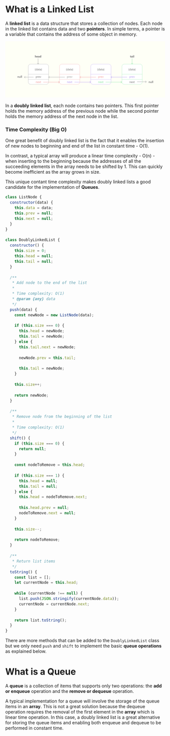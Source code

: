 # What is a Linked List

A **linked list** is a data structure that stores a collection of nodes. Each node in the linked list contains data and two **pointers**. In simple terms, a pointer is a variable that contains the address of some object in memory.

![Doubly Linked List](https://github.com/elishaking/tech-articles/blob/master/doubly%20linked%20lists.png?raw=true)

In a **doubly linked list**, each node contains two pointers. This first pointer holds the memory address of the previous node while the second pointer holds the memory address of the next node in the list.

### Time Complexity (Big O)

One great benefit of doubly linked list is the fact that it enables the insertion of new nodes to beginning and end of the list in constant time - O(1).

In contrast, a typical array will produce a linear time complexity - O(n) - when inserting to the beginning because the addresses of all the succeeding elements in the array needs to be shifted by 1. This can quickly become inefficient as the array grows in size.

This unique contant time complexity makes doubly linked lists a good candidate for the implementation of **Queues**.

```javascript
class ListNode {
  constructor(data) {
    this.data = data;
    this.prev = null;
    this.next = null;
  }
}

class DoublyLinkedList {
  constructor() {
    this.size = 0;
    this.head = null;
    this.tail = null;
  }

  /**
   * Add node to the end of the list
   *
   * Time complexity: O(1)
   * @param {any} data
   */
  push(data) {
    const newNode = new ListNode(data);

    if (this.size === 0) {
      this.head = newNode;
      this.tail = newNode;
    } else {
      this.tail.next = newNode;

      newNode.prev = this.tail;

      this.tail = newNode;
    }

    this.size++;

    return newNode;
  }

  /**
   * Remove node from the beginning of the list
   *
   * Time complexity: O(1)
   */
  shift() {
    if (this.size === 0) {
      return null;
    }

    const nodeToRemove = this.head;

    if (this.size === 1) {
      this.head = null;
      this.tail = null;
    } else {
      this.head = nodeToRemove.next;

      this.head.prev = null;
      nodeToRemove.next = null;
    }

    this.size--;

    return nodeToRemove;
  }

  /**
   * Return list items
   */
  toString() {
    const list = [];
    let currentNode = this.head;

    while (currentNode !== null) {
      list.push(JSON.stringify(currentNode.data));
      currentNode = currentNode.next;
    }

    return list.toString();
  }
}
```

There are more methods that can be added to the `DoublyLinkedList` class but we only need `push` and `shift` to implement the basic **queue operations** as explained below.

# What is a Queue

A **queue** is a collection of items that supports only two operations: the **add or enqueue** operation and the **remove or dequeue** operation.

A typical implementation for a queue will involve the storage of the queue items in an **array**. This is not a great solution because the dequeue operation requires the removal of the first element in the **array** which is linear time operation. In this case, a doubly linked list is a great alternative for storing the queue items and enabling both enqueue and dequeue to be performed in constant time.

```javascript
```
